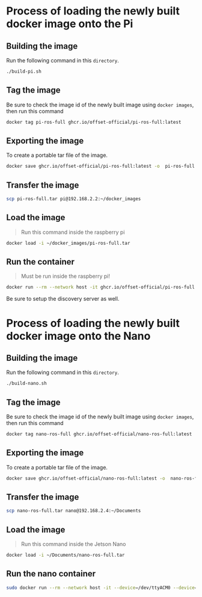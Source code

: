 # Process of loading the newly built docker image onto the Pi

## Building the image

Run the following command in this `directory`.
```bash
./build-pi.sh
```

## Tag the image
Be sure to check the image id  of the newly built image using `docker images`, then run this command

```bash
docker tag pi-ros-full ghcr.io/offset-official/pi-ros-full:latest
```

## Exporting the image
To create a portable tar file of the image.
```bash
docker save ghcr.io/offset-official/pi-ros-full:latest -o  pi-ros-full.tar
```

## Transfer the image
```bash
scp pi-ros-full.tar pi@192.168.2.2:~/docker_images
```
## Load the image
> Run this command inside the raspberry pi
```bash
docker load -i ~/docker_images/pi-ros-full.tar
```

## Run the container
> Must be run inside the raspberry pi!
```bash
docker run --rm --network host -it ghcr.io/offset-official/pi-ros-full
```
Be sure to setup the discovery server as well.

# Process of loading the newly built docker image onto the Nano

## Building the image
Run the following command in this `directory`.
```bash
./build-nano.sh
```

## Tag the image
Be sure to check the image id  of the newly built image using `docker images`, then run this command

```bash
docker tag nano-ros-full ghcr.io/offset-official/nano-ros-full:latest
```

## Exporting the image
To create a portable tar file of the image.
```bash
docker save ghcr.io/offset-official/nano-ros-full:latest -o  nano-ros-full.tar
```

## Transfer the image
```bash
scp nano-ros-full.tar nano@192.168.2.4:~/Documents
```
## Load the image
> Run this command inside the Jetson Nano
```bash
docker load -i ~/Documents/nano-ros-full.tar
```
## Run the nano container
```bash
sudo docker run --rm --network host -it --device=/dev/ttyACM0 --device=/dev/video0 --device=/dev/video2 ghcr.io/offset-official/nano-ros-full 
```
